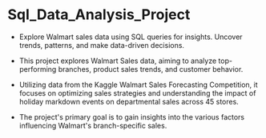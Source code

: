 # Sql_Data_Analysis_Project
- Explore Walmart sales data using SQL queries for insights. Uncover trends, patterns, and make data-driven decisions. 

- This project explores Walmart Sales data, aiming to analyze top-performing branches, product sales trends, and customer behavior.

- Utilizing data from the Kaggle Walmart Sales Forecasting Competition, it focuses on optimizing sales strategies and understanding the impact of holiday markdown events on departmental sales across 45 stores.

- The project's primary goal is to gain insights into the various factors influencing Walmart's branch-specific sales.
